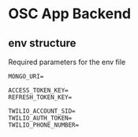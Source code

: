 # OSC App Backend

## env structure

Required parameters for the env file
```
MONGO_URI=

ACCESS_TOKEN_KEY=
REFRESH_TOKEN_KEY=

TWILIO_ACCOUNT_SID=
TWILIO_AUTH_TOKEN=
TWILIO_PHONE_NUMBER=
```
